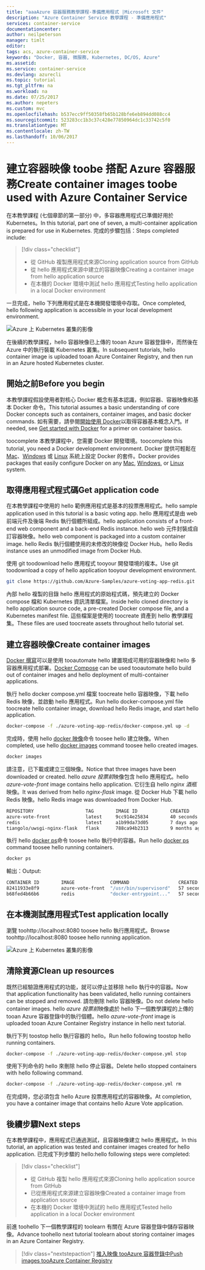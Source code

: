 ```yaml
---
title: "aaaAzure 容器服務教學課程-準備應用程式 |Microsoft 文件"
description: "Azure Container Service 教學課程 - 準備應用程式"
services: container-service
documentationcenter: 
author: neilpeterson
manager: timlt
editor: 
tags: acs, azure-container-service
keywords: "Docker, 容器, 微服務, Kubernetes, DC/OS, Azure"
ms.assetid: 
ms.service: container-service
ms.devlang: azurecli
ms.topic: tutorial
ms.tgt_pltfrm: na
ms.workload: na
ms.date: 07/25/2017
ms.author: nepeters
ms.custom: mvc
ms.openlocfilehash: b537ecc9ff50358fb65b128bfe6eb894dd088cc4
ms.sourcegitcommit: 523283cc1b3c37c428e77850964dc1c33742c5f0
ms.translationtype: MT
ms.contentlocale: zh-TW
ms.lasthandoff: 10/06/2017
---
```

# <a name="create-container-images-toobe-used-with-azure-container-service"></a><span data-ttu-id="75b1c-104">建立容器映像 toobe 搭配 Azure 容器服務</span><span class="sxs-lookup"><span data-stu-id="75b1c-104">Create container images toobe used with Azure Container Service</span></span>

<span data-ttu-id="75b1c-105">在本教學課程 (七個章節的第一部分) 中，多容器應用程式已準備好用於 Kubernetes。</span><span class="sxs-lookup"><span data-stu-id="75b1c-105">In this tutorial, part one of seven, a multi-container application is prepared for use in Kubernetes.</span></span> <span data-ttu-id="75b1c-106">完成的步驟包括：</span><span class="sxs-lookup"><span data-stu-id="75b1c-106">Steps completed include:</span></span>  

> [!div class="checklist"]
> * <span data-ttu-id="75b1c-107">從 GitHub 複製應用程式來源</span><span class="sxs-lookup"><span data-stu-id="75b1c-107">Cloning application source from GitHub</span></span>  
> * <span data-ttu-id="75b1c-108">從 hello 應用程式來源中建立的容器映像</span><span class="sxs-lookup"><span data-stu-id="75b1c-108">Creating a container image from hello application source</span></span>
> * <span data-ttu-id="75b1c-109">在本機的 Docker 環境中測試 hello 應用程式</span><span class="sxs-lookup"><span data-stu-id="75b1c-109">Testing hello application in a local Docker environment</span></span>

<span data-ttu-id="75b1c-110">一旦完成，hello 下列應用程式是在本機開發環境中存取。</span><span class="sxs-lookup"><span data-stu-id="75b1c-110">Once completed, hello following application is accessible in your local development environment.</span></span>

![Azure 上 Kubernetes 叢集的影像](media/container-service-kubernetes-tutorials/azure-vote.png)

<span data-ttu-id="75b1c-112">在後續的教學課程，hello 容器映像已上傳的 tooan Azure 容器登錄中，而然後在 Azure 中的執行裝載 Kubernetes 叢集。</span><span class="sxs-lookup"><span data-stu-id="75b1c-112">In subsequent tutorials, hello container image is uploaded tooan Azure Container Registry, and then run in an Azure hosted Kubernetes cluster.</span></span>

## <a name="before-you-begin"></a><span data-ttu-id="75b1c-113">開始之前</span><span class="sxs-lookup"><span data-stu-id="75b1c-113">Before you begin</span></span>

<span data-ttu-id="75b1c-114">本教學課程假設使用者對核心 Docker 概念有基本認識，例如容器、容器映像和基本 Docker 命令。</span><span class="sxs-lookup"><span data-stu-id="75b1c-114">This tutorial assumes a basic understanding of core Docker concepts such as containers, container images, and basic docker commands.</span></span> <span data-ttu-id="75b1c-115">如有需要，請參閱[開始使用 Docker]( https://docs.docker.com/get-started/)以取得容器基本概念入門。</span><span class="sxs-lookup"><span data-stu-id="75b1c-115">If needed, see [Get started with Docker]( https://docs.docker.com/get-started/) for a primer on container basics.</span></span> 

<span data-ttu-id="75b1c-116">toocomplete 本教學課程中，您需要 Docker 開發環境。</span><span class="sxs-lookup"><span data-stu-id="75b1c-116">toocomplete this tutorial, you need a Docker development environment.</span></span> <span data-ttu-id="75b1c-117">Docker 提供可輕鬆在 [Mac](https://docs.docker.com/docker-for-mac/)、[Windows](https://docs.docker.com/docker-for-windows/) 或 [Linux](https://docs.docker.com/engine/installation/#supported-platforms) 系統上設定 Docker 的套件。</span><span class="sxs-lookup"><span data-stu-id="75b1c-117">Docker provides packages that easily configure Docker on any [Mac](https://docs.docker.com/docker-for-mac/), [Windows](https://docs.docker.com/docker-for-windows/), or [Linux](https://docs.docker.com/engine/installation/#supported-platforms) system.</span></span>

## <a name="get-application-code"></a><span data-ttu-id="75b1c-118">取得應用程式程式碼</span><span class="sxs-lookup"><span data-stu-id="75b1c-118">Get application code</span></span>

<span data-ttu-id="75b1c-119">在本教學課程中使用的 hello 範例應用程式是基本的投票應用程式。</span><span class="sxs-lookup"><span data-stu-id="75b1c-119">hello sample application used in this tutorial is a basic voting app.</span></span> <span data-ttu-id="75b1c-120">hello 應用程式是由 web 前端元件及後端 Redis 執行個體所組成。</span><span class="sxs-lookup"><span data-stu-id="75b1c-120">hello application consists of a front-end web component and a back-end Redis instance.</span></span> <span data-ttu-id="75b1c-121">hello web 元件封裝成自訂容器映像。</span><span class="sxs-lookup"><span data-stu-id="75b1c-121">hello web component is packaged into a custom container image.</span></span> <span data-ttu-id="75b1c-122">hello Redis 執行個體使用的未修改的映像從 Docker Hub。</span><span class="sxs-lookup"><span data-stu-id="75b1c-122">hello Redis instance uses an unmodified image from Docker Hub.</span></span>  

<span data-ttu-id="75b1c-123">使用 git toodownload hello 應用程式 tooyour 開發環境的複本。</span><span class="sxs-lookup"><span data-stu-id="75b1c-123">Use git toodownload a copy of hello application tooyour development environment.</span></span>

```bash
git clone https://github.com/Azure-Samples/azure-voting-app-redis.git
```

<span data-ttu-id="75b1c-124">內部 hello 複製的目錄 hello 應用程式的原始程式碼，預先建立的 Docker compose 檔和 Kubernetes 資訊清單檔案。</span><span class="sxs-lookup"><span data-stu-id="75b1c-124">Inside hello cloned directory is hello application source code, a pre-created Docker compose file, and a Kubernetes manifest file.</span></span> <span data-ttu-id="75b1c-125">這些檔案是使用的 toocreate 資產到 hello 教學課程集。</span><span class="sxs-lookup"><span data-stu-id="75b1c-125">These files are used toocreate assets throughout hello tutorial set.</span></span> 

## <a name="create-container-images"></a><span data-ttu-id="75b1c-126">建立容器映像</span><span class="sxs-lookup"><span data-stu-id="75b1c-126">Create container images</span></span>

<span data-ttu-id="75b1c-127">[Docker 撰寫](https://docs.docker.com/compose/)可以是使用 tooautomate hello 建置現成可用的容器映像和 hello 多容器應用程式部署。</span><span class="sxs-lookup"><span data-stu-id="75b1c-127">[Docker Compose](https://docs.docker.com/compose/) can be used tooautomate hello build out of container images and hello deployment of multi-container applications.</span></span>

<span data-ttu-id="75b1c-128">執行 hello docker compose.yml 檔案 toocreate hello 容器映像，下載 hello Redis 映像，並啟動 hello 應用程式。</span><span class="sxs-lookup"><span data-stu-id="75b1c-128">Run hello docker-compose.yml file toocreate hello container image, download hello Redis image, and start hello application.</span></span>

```bash
docker-compose -f ./azure-voting-app-redis/docker-compose.yml up -d
```

<span data-ttu-id="75b1c-129">完成時，使用 hello [docker 映像](https://docs.docker.com/engine/reference/commandline/images/)命令 toosee hello 建立映像。</span><span class="sxs-lookup"><span data-stu-id="75b1c-129">When completed, use hello [docker images](https://docs.docker.com/engine/reference/commandline/images/) command toosee hello created images.</span></span>

```bash
docker images
```

<span data-ttu-id="75b1c-130">請注意，已下載或建立三個映像。</span><span class="sxs-lookup"><span data-stu-id="75b1c-130">Notice that three images have been downloaded or created.</span></span> <span data-ttu-id="75b1c-131">hello *azure 投票前*映像包含 hello 應用程式。</span><span class="sxs-lookup"><span data-stu-id="75b1c-131">hello *azure-vote-front* image contains hello application.</span></span> <span data-ttu-id="75b1c-132">它衍生自 hello *nginx 酒瓶*映像。</span><span class="sxs-lookup"><span data-stu-id="75b1c-132">It was derived from hello *nginx-flask* image.</span></span> <span data-ttu-id="75b1c-133">從 Docker Hub 下載 hello Redis 映像。</span><span class="sxs-lookup"><span data-stu-id="75b1c-133">hello Redis image was downloaded from Docker Hub.</span></span>

```bash
REPOSITORY                   TAG        IMAGE ID            CREATED             SIZE
azure-vote-front             latest     9cc914e25834        40 seconds ago      694MB
redis                        latest     a1b99da73d05        7 days ago          106MB
tiangolo/uwsgi-nginx-flask   flask      788ca94b2313        9 months ago        694MB
```

<span data-ttu-id="75b1c-134">執行 hello [docker ps](https://docs.docker.com/engine/reference/commandline/ps/)命令 toosee hello 執行中的容器。</span><span class="sxs-lookup"><span data-stu-id="75b1c-134">Run hello [docker ps](https://docs.docker.com/engine/reference/commandline/ps/) command toosee hello running containers.</span></span>

```bash
docker ps
```

<span data-ttu-id="75b1c-135">輸出：</span><span class="sxs-lookup"><span data-stu-id="75b1c-135">Output:</span></span>

```bash
CONTAINER ID        IMAGE             COMMAND                  CREATED             STATUS              PORTS                           NAMES
82411933e8f9        azure-vote-front  "/usr/bin/supervisord"   57 seconds ago      Up 30 seconds       443/tcp, 0.0.0.0:8080->80/tcp   azure-vote-front
b68fed4b66b6        redis             "docker-entrypoint..."   57 seconds ago      Up 30 seconds       0.0.0.0:6379->6379/tcp          azure-vote-back
```

## <a name="test-application-locally"></a><span data-ttu-id="75b1c-136">在本機測試應用程式</span><span class="sxs-lookup"><span data-stu-id="75b1c-136">Test application locally</span></span>

<span data-ttu-id="75b1c-137">瀏覽 toohttp://localhost:8080 toosee hello 執行應用程式。</span><span class="sxs-lookup"><span data-stu-id="75b1c-137">Browse toohttp://localhost:8080 toosee hello running application.</span></span>

![Azure 上 Kubernetes 叢集的影像](media/container-service-kubernetes-tutorials/azure-vote.png)

## <a name="clean-up-resources"></a><span data-ttu-id="75b1c-139">清除資源</span><span class="sxs-lookup"><span data-stu-id="75b1c-139">Clean up resources</span></span>

<span data-ttu-id="75b1c-140">既然已經驗證應用程式的功能，就可以停止並移除 hello 執行中的容器。</span><span class="sxs-lookup"><span data-stu-id="75b1c-140">Now that application functionality has been validated, hello running containers can be stopped and removed.</span></span> <span data-ttu-id="75b1c-141">請勿刪除 hello 容器映像。</span><span class="sxs-lookup"><span data-stu-id="75b1c-141">Do not delete hello container images.</span></span> <span data-ttu-id="75b1c-142">hello *azure 投票前*映像處於 hello 下一個教學課程的上傳的 tooan Azure 容器登錄中的執行個體。</span><span class="sxs-lookup"><span data-stu-id="75b1c-142">hello *azure-vote-front* image is uploaded tooan Azure Container Registry instance in hello next tutorial.</span></span>

<span data-ttu-id="75b1c-143">執行下列 toostop hello 執行容器的 hello。</span><span class="sxs-lookup"><span data-stu-id="75b1c-143">Run hello following toostop hello running containers.</span></span>

```bash
docker-compose -f ./azure-voting-app-redis/docker-compose.yml stop
```

<span data-ttu-id="75b1c-144">使用下列命令的 hello 來刪除 hello 停止容器。</span><span class="sxs-lookup"><span data-stu-id="75b1c-144">Delete hello stopped containers with hello following command.</span></span>

```bash
docker-compose -f ./azure-voting-app-redis/docker-compose.yml rm
```

<span data-ttu-id="75b1c-145">在完成時，您必須包含 hello Azure 投票應用程式的容器映像。</span><span class="sxs-lookup"><span data-stu-id="75b1c-145">At completion, you have a container image that contains hello Azure Vote application.</span></span>

## <a name="next-steps"></a><span data-ttu-id="75b1c-146">後續步驟</span><span class="sxs-lookup"><span data-stu-id="75b1c-146">Next steps</span></span>

<span data-ttu-id="75b1c-147">在本教學課程中，應用程式已通過測試，且容器映像建立 hello 應用程式。</span><span class="sxs-lookup"><span data-stu-id="75b1c-147">In this tutorial, an application was tested and container images created for hello application.</span></span> <span data-ttu-id="75b1c-148">已完成下列步驟的 hello:</span><span class="sxs-lookup"><span data-stu-id="75b1c-148">hello following steps were completed:</span></span>

> [!div class="checklist"]
> * <span data-ttu-id="75b1c-149">從 GitHub 複製 hello 應用程式來源</span><span class="sxs-lookup"><span data-stu-id="75b1c-149">Cloning hello application source from GitHub</span></span>  
> * <span data-ttu-id="75b1c-150">已從應用程式來源建立容器映像</span><span class="sxs-lookup"><span data-stu-id="75b1c-150">Created a container image from application source</span></span>
> * <span data-ttu-id="75b1c-151">在本機的 Docker 環境中測試的 hello 應用程式</span><span class="sxs-lookup"><span data-stu-id="75b1c-151">Tested hello application in a local Docker environment</span></span>

<span data-ttu-id="75b1c-152">前進 toohello 下一個教學課程的 toolearn 有關在 Azure 容器登錄中儲存容器映像。</span><span class="sxs-lookup"><span data-stu-id="75b1c-152">Advance toohello next tutorial toolearn about storing container images in an Azure Container Registry.</span></span>

> [!div class="nextstepaction"]
> [<span data-ttu-id="75b1c-153">推入映像 tooAzure 容器登錄中</span><span class="sxs-lookup"><span data-stu-id="75b1c-153">Push images tooAzure Container Registry</span></span>](./container-service-tutorial-kubernetes-prepare-acr.md)
